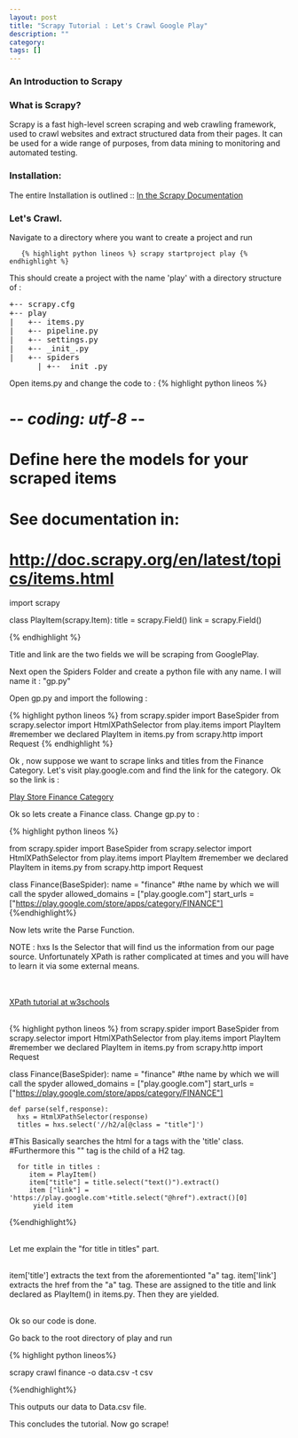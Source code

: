```yaml
---
layout: post
title: "Scrapy Tutorial : Let's Crawl Google Play"
description: ""
category: 
tags: []
---
```

<h3>An Introduction to Scrapy</h3>
<h3>What is Scrapy?</h3>
<p>Scrapy is a fast high-level screen scraping and web crawling framework, used to crawl websites and extract structured data from their pages. It can be used for a wide range of purposes, from data mining to monitoring and automated testing.</p>
<h3>Installation:</h3>
The entire Installation is outlined :: <a href = "http://doc.scrapy.org/en/latest/intro/install.html#intro-install"> In the Scrapy Documentation </a>

<h3>Let's Crawl.</h3>
<p>Navigate to a directory where you want to create a project and run 


       {% highlight python lineos %} scrapy startproject play {% endhighlight %}


This should create a project with the name 'play' with a directory structure of :
<pre>
+-- scrapy.cfg
+-- play
|   +-- items.py
|   +-- pipeline.py
|   +-- settings.py
|   +-- _init_.py
|   +-- spiders
      | +-- _init_.py
</pre>

Open items.py and change the code to :
 {% highlight python lineos %} 
 # -*- coding: utf-8 -*-

# Define here the models for your scraped items
#
# See documentation in:
# http://doc.scrapy.org/en/latest/topics/items.html

import scrapy


class PlayItem(scrapy.Item):
    title = scrapy.Field()
    link = scrapy.Field()
    
 {% endhighlight %}

 Title and link are the two fields we will be scraping from GooglePlay.


 Next open the Spiders Folder and create a python file with any name. I will name it : "gp.py"

Open gp.py and import the following :


     
{% highlight python lineos %} 
from scrapy.spider import BaseSpider
from scrapy.selector import HtmlXPathSelector
from play.items import PlayItem #remember we declared PlayItem in items.py
from scrapy.http import Request {% endhighlight %}

Ok , now suppose we want to scrape links and titles from the Finance Category. Let's visit play.google.com and find the link for the category. Ok so the link is :

<a href = "https://play.google.com/store/apps/category/FINANCE"> Play Store Finance Category </a>

<p>Ok so lets create a Finance class. Change gp.py to :

{% highlight python lineos %}

from scrapy.spider import BaseSpider
from scrapy.selector import HtmlXPathSelector
from play.items import PlayItem #remember we declared PlayItem in items.py
from scrapy.http import Request

class Finance(BaseSpider):
    name = "finance" #the name by which we will call the spyder
    allowed_domains    = ["play.google.com"]
    start_urls = ["https://play.google.com/store/apps/category/FINANCE"]
{%endhighlight%}

Now lets write the Parse Function.

NOTE : hxs Is the Selector that will find us the information from our page source. Unfortunately XPath is rather complicated at times and you will have to learn it via some external means.

<br></br>
<a href = "http://www.w3schools.com/XPath/"> XPath tutorial at w3schools </a>
<br></br>

{% highlight python lineos %}
from scrapy.spider import BaseSpider
from scrapy.selector import HtmlXPathSelector
from play.items import PlayItem #remember we declared PlayItem in items.py
from scrapy.http import Request

class Finance(BaseSpider):
    name = "finance" #the name by which we will call the spyder
    allowed_domains    = ["play.google.com"]
    start_urls = ["https://play.google.com/store/apps/category/FINANCE"]

    def parse(self,response):
      hxs = HtmlXPathSelector(response)
      titles = hxs.select('//h2/a[@class = "title"]')

#This Basically searches the html for a tags with the 'title' class.
#Furthermore this "<a>" tag is the child of a H2 tag.

      for title in titles :
         item = PlayItem()
         item["title"] = title.select("text()").extract()
         item ["link"] = 'https://play.google.com'+title.select("@href").extract()[0]
          yield item


{%endhighlight%}
<br></br>


Let me explain the "for title in titles" part.
<br></br>

item['title'] extracts the text from the aforementionted "a" tag.
item['link'] extracts the href from the "a" tag.
These are assigned to the title and link declared as PlayItem() in items.py.
Then they are yielded.
<br></br>

Ok so our code is done.

Go back to the root directory of play and run 

{% highlight python lineos%}

scrapy crawl finance -o data.csv -t csv

{%endhighlight%}

This outputs our data to Data.csv file.

This concludes the tutorial. Now go scrape!


</p>
